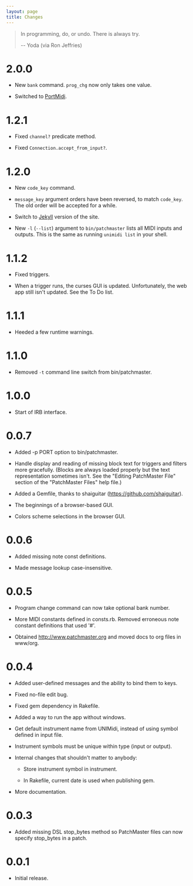 ```yaml
---
layout: page
title: Changes
---
```


> In programming, do, or undo. There is always try.
>
> -- Yoda (via Ron Jeffries)

# 2.0.0

- New `bank` command. `prog_chg` now only takes one value.

- Switched to [PortMidi](http://portmedia.sourceforge.net/portmidi/).

# 1.2.1

- Fixed `channel?` predicate method.

- Fixed `Connection.accept_from_input?`.

# 1.2.0

- New `code_key` command.

- `message_key` argument orders have been reversed, to match `code_key`. The
  old order will be accepted for a while.

- Switch to [Jekyll](http://jekyllrb.com/) version of the site.

- New `-l` (`--list`) argument to `bin/patchmaster` lists all MIDI inputs
  and outputs. This is the same as running `unimidi list` in your shell.

# 1.1.2

- Fixed triggers.

- When a trigger runs, the curses GUI is updated. Unfortunately, the web app
  still isn't updated. See the To Do list.

# 1.1.1

- Heeded a few runtime warnings.

# 1.1.0

- Removed `-t` command line switch from bin/patchmaster.

# 1.0.0

- Start of IRB interface.

# 0.0.7

- Added -p PORT option to bin/patchmaster.

- Handle display and reading of missing block text for triggers and filters
  more gracefully. (Blocks are always loaded properly but the text
  representation sometimes isn't. See the "Editing PatchMaster File" section
  of the "PatchMaster Files" help file.)

- Added a Gemfile, thanks to shaiguitar (https://github.com/shaiguitar).

- The beginnings of a browser-based GUI.

- Colors scheme selections in the browser GUI.

# 0.0.6

- Added missing note const definitions.

- Made message lookup case-insensitive.

# 0.0.5

- Program change command can now take optional bank number.

- More MIDI constants defined in consts.rb. Removed erroneous note constant
  definitions that used '#'.

- Obtained http://www.patchmaster.org and moved docs to org files in
  www/org.

# 0.0.4

- Added user-defined messages and the ability to bind them to keys.

- Fixed no-file edit bug.

- Fixed gem dependency in Rakefile.

- Added a way to run the app without windows.

- Get default instrument name from UNIMidi, instead of using symbol defined
  in input file.

- Instrument symbols must be unique within type (input or output).

- Internal changes that shouldn't matter to anybody:

  - Store instrument symbol in instrument.

  - In Rakefile, current date is used when publishing gem.

- More documentation.

# 0.0.3

- Added missing DSL stop_bytes method so PatchMaster files can now specify
  stop_bytes in a patch.

# 0.0.1

- Initial release.
